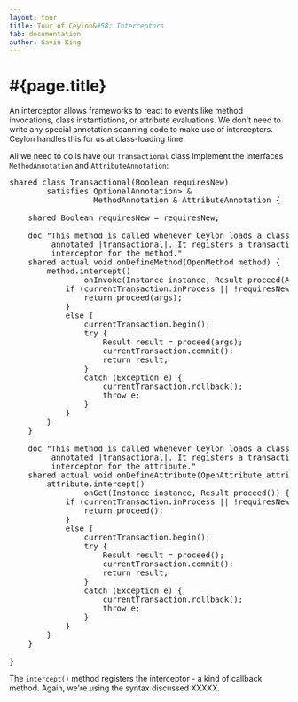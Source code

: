```yaml
---
layout: tour
title: Tour of Ceylon&#58; Interceptors
tab: documentation
author: Gavin King
---
```


# #{page.title}

An interceptor allows frameworks to react to events like method invocations, 
class instantiations, or attribute evaluations. We don't need to write any 
special annotation scanning code to make use of interceptors. Ceylon handles 
this for us at class-loading time.

All we need to do is have our `Transactional` class implement the interfaces `MethodAnnotation` and `AttributeAnnotation`:

<pre class="brush: ceylon">
shared class Transactional(Boolean requiresNew)
        satisfies OptionalAnnotation<Transactional,Member<Bottom,Void>> &
                  MethodAnnotation & AttributeAnnotation {
         
    shared Boolean requiresNew = requiresNew;
     
    doc "This method is called whenever Ceylon loads a class with a method
         annotated |transactional|. It registers a transaction management
         interceptor for the method."
    shared actual void onDefineMethod<Instance,Result,Argument...>(OpenMethod<Instance,Result,Argument...> method) {
        method.intercept()
                onInvoke(Instance instance, Result proceed(Argument... args), Argument... args) {
            if (currentTransaction.inProcess || !requiresNew) {
                return proceed(args);
            }
            else {
                currentTransaction.begin();
                try {
                    Result result = proceed(args);
                    currentTransaction.commit();
                    return result;
                }
                catch (Exception e) {
                    currentTransaction.rollback();
                    throw e;
                }
            }
        }
    }
     
    doc "This method is called whenever Ceylon loads a class with an attribute
         annotated |transactional|. It registers a transaction management
         interceptor for the attribute."
    shared actual void onDefineAttribute<Instance,Result>(OpenAttribute<Instance,Result> attribute) {
        attribute.intercept()
                onGet(Instance instance, Result proceed()) {
            if (currentTransaction.inProcess || !requiresNew) {
                return proceed();
            }
            else {
                currentTransaction.begin();
                try {
                    Result result = proceed();
                    currentTransaction.commit();
                    return result;
                }
                catch (Exception e) {
                    currentTransaction.rollback();
                    throw e;
                }
            }
        }
    }
     
}
</pre>

The `intercept()` method registers the interceptor - a kind of callback method. 
Again, we're using the syntax discussed XXXXX.




